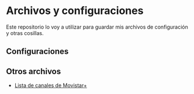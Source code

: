 # Archivos y configuraciones
Este repositorio lo voy a utilizar para guardar mis archivos de configuración y otras cosillas.

## Configuraciones
## Otros archivos
* [Lista de canales de Movistar+](https://raw.githubusercontent.com/Rehzet/Archivos-y-configuraciones/main/Movistar%20Plus.xspf)
